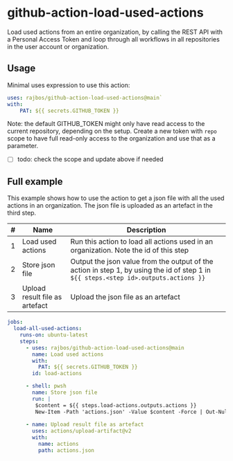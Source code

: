 # github-action-load-used-actions
Load used actions from an entire organization, by calling the REST API with a Personal Access Token and loop through all workflows in all repositories in the user account or organization.

## Usage
Minimal uses expression to use this action:

``` yaml
uses: rajbos/github-action-load-used-actions@main`
with: 
    PAT: ${{ secrets.GITHUB_TOKEN }}
```
Note: the default GITHUB_TOKEN might only have read access to the current repository, depending on the setup. Create a new token with `repo` scope to have full read-only access to the organization and use that as a parameter.  
-[ ] todo: check the scope and update above if needed

## Full example
This example shows how to use the action to get a json file with all the used actions in an organization. The json file is uploaded as an artefact in the third step.

|#|Name|Description|
|---|---|---|
|1|Load used actions|Run this action to load all actions used in an organization. Note the id of this step|
|2|Store json file|Output the json value from the output of the action in step 1, by using the id of step 1 in `${{ steps.<step id>.outputs.actions }}`|
|3|Upload result file as artefact|Upload the json file as an artefact|


``` yaml
jobs:
  load-all-used-actions:
    runs-on: ubuntu-latest
    steps: 
      - uses: rajbos/github-action-load-used-actions@main
        name: Load used actions
        with: 
          PAT: ${{ secrets.GITHUB_TOKEN }}
        id: load-actions

      - shell: pwsh        
        name: Store json file
        run: |         
         $content = ${{ steps.load-actions.outputs.actions }}
         New-Item -Path 'actions.json' -Value $content -Force | Out-Null
            
      - name: Upload result file as artefact
        uses: actions/upload-artifact@v2
        with: 
          name: actions
          path: actions.json
```